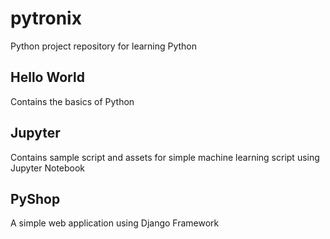# pytronix
Python project repository for learning Python

## Hello World
Contains the basics of Python

## Jupyter
Contains sample script and assets for simple machine learning script using Jupyter Notebook

## PyShop
A simple web application using Django Framework
